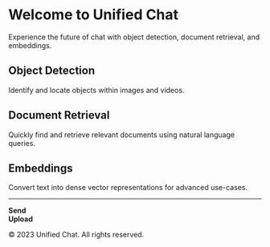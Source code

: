 # Welcome to Unified Chat

Experience the future of chat with object detection, document retrieval, and embeddings.

## Object Detection
Identify and locate objects within images and videos.

## Document Retrieval
Quickly find and retrieve relevant documents using natural language queries.

## Embeddings
Convert text into dense vector representations for advanced use-cases.

---

**Send**  
**Upload**

© 2023 Unified Chat. All rights reserved.
